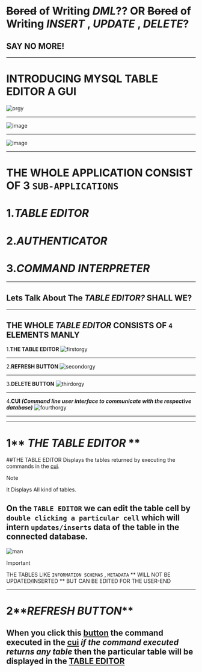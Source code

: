# ~~Bored~~ of Writing _DML_?? OR ~~Bored~~ of Writing _INSERT_ , _UPDATE_ , _DELETE_? 
##  SAY NO MORE! 
***
# INTRODUCING MYSQL TABLE EDITOR A GUI 
![orgy](https://github.com/Hellf0rg0d/MySql_Editor/assets/93775719/23967bda-6c40-434e-ae93-b4ec155bfd9f)
***
![image](https://github.com/Hellf0rg0d/MySql_Editor/assets/93775719/c2c63d87-27de-40bb-9f37-9e98eb014420)

***
![image](https://github.com/Hellf0rg0d/MySql_Editor/assets/93775719/a518fdac-4405-4ee6-a9bc-9123530a713f)


***
# THE WHOLE APPLICATION CONSIST OF **3** `SUB-APPLICATIONS` 
# 1._TABLE EDITOR_                         
# 2._AUTHENTICATOR_                    
# 3._COMMAND INTERPRETER_
***
## **Lets Talk About The _TABLE EDITOR?_ SHALL WE?**
***
## THE WHOLE _TABLE EDITOR_ CONSISTS OF `4` ELEMENTS MANLY 
1.**THE TABLE EDITOR** 
![firstorgy](https://github.com/Hellf0rg0d/MySql_Editor/assets/93775719/747f908f-dda1-4ed1-bea3-bcf2d518dd0f)
***
2.**REFRESH BUTTON**
![secondorgy](https://github.com/Hellf0rg0d/MySql_Editor/assets/93775719/efd824be-bfaf-450a-9477-14e695e6368b)

***
3.**DELETE BUTTON**
![thirdorgy](https://github.com/Hellf0rg0d/MySql_Editor/assets/93775719/e3101223-203f-4b10-ad11-e89469981d0b)
***
4.**CUI _(Command line user interface to communicate with the respective database)_**
![fourthorgy](https://github.com/Hellf0rg0d/MySql_Editor/assets/93775719/885d58be-131e-4c8d-a2c5-d165a8daf16c)
***
***
# 1** _THE TABLE EDITOR_ **
##THE TABLE EDITOR Displays the tables returned by executing the commands in the [cui](#cui).
>[!NOTE]
>It Displays All kind of tables.
## On the `TABLE EDITOR` we can edit the table cell by  ` double clicking a particular cell ` which will intern `updates/inserts` data of the table in the connected database.
![man](https://github.com/Hellf0rg0d/MySql_Editor/assets/93775719/137d43f1-438b-4ebf-839c-783eb3fcd327)
>[!IMPORTANT]
>THE TABLES LIKE `INFORMATION SCHEMAS` , `METADATA` ** WILL NOT BE UPDATED/INSERTED ** BUT CAN BE EDITED FOR THE USER-END
***
# 2**_REFRESH BUTTON_**
## When you click this [button](#refresh-button) the command executed in the [cui](#cui) _if the command executed returns any table_ then the particular table will be displayed in the **[TABLE EDITOR](#1-the-table-editor)**
